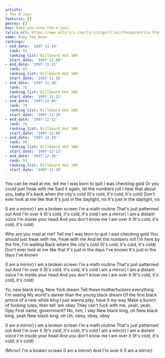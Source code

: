 ```yaml
---
artists:
- The O'Jays
features: []
genres: []
key: baby-you-know-the-o-jays
lyrics_url: https://www.azlyrics.com/lyrics/gorillaz/theapprentice.html
name: Baby You Know
rankings:
- end_date: '1997-11-14'
  rank: 92
  ranking_list: Billboard Hot 100
  start_date: '1997-11-08'
- end_date: '1997-11-21'
  rank: 85
  ranking_list: Billboard Hot 100
  start_date: '1997-11-15'
- end_date: '1997-11-28'
  rank: 78
  ranking_list: Billboard Hot 100
  start_date: '1997-11-22'
- end_date: '1997-12-05'
  rank: 78
  ranking_list: Billboard Hot 100
  start_date: '1997-11-29'
- end_date: '1997-12-12'
  rank: 76
  ranking_list: Billboard Hot 100
  start_date: '1997-12-06'
- end_date: '1997-12-19'
  rank: 90
  ranking_list: Billboard Hot 100
  start_date: '1997-12-13'
- end_date: '1997-12-26'
  rank: 93
  ranking_list: Billboard Hot 100
  start_date: '1997-12-20'
---
```



You can be mad at me, tell me I was born to quit
I was checking gold
Or you could just freak with me
Said it again, let the numbers roll
I hear that about you, baby
It's back when the city's cold
(It's cold, it's cold, it's cold)
Don't ever look at me like that
It's just in the daylight, no
It's just in the daylight, no


(I am a mirror)
I am a broken screen
I'm a math routine
That's just patterned out
And I'm over it
(It's cold, it's cold, it's cold
I am a mirror)
I am a distant voice
I'm inside your head
And you don't know me
I am over it
(It's cold, it's cold, it's cold)


Why are you mad at me? Tell me I was born to quit
I was checking gold
You should just freak with me, freak with me
And let the numbers roll
I'm here by the fire, I'm waiting
Back where the city's cold
(It's cold, it's cold, it's cold)
Don't ever look at me like that
It's just in the days I've known
It's just in the days I've known


(I am a mirror)
I am a broken screen
I'm a math routine
That's just patterned out
And I'm over it
(It's cold, it's cold, it's cold
I am a mirror)
I am a distant voice
I'm inside your head
And you don't know me
I am over it
(It's cold, it's cold, it's cold)


Yo, new black king, New York dream
Tell these motherfuckers everything I'm seeing
My world's darker than the young black dream
Of the first black prince of a new white king
I just wanna play, have it my way
Make a bunch of fucking rules, then tell 'em obey
They can't fuck with me, yeah, yeah, Ojay
First name, government? No, him, I slay
New black king, oh
New black king, yeah
New black king, oh
Uh, obey, obey, obey


(I am a mirror)
I am a broken screen
I'm a math routine
That's just patterned out
And I'm over it
(It's cold, it's cold, it's cold
I am a mirror)
I am a distant voice
I'm inside your head
And you don't know me
I am over it
(It's cold, it's cold, it's cold)


(Mirror)
I'm a broken screen
(I am a mirror)
And I'm over it
(I am a mirror)



